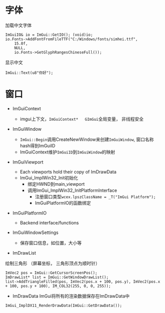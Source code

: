
# 字体

加载中文字体
```
ImGuiIO& io = ImGui::GetIO(); (void)io;
io.Fonts->AddFontFromFileTTF("C:/Windows/fonts/simhei.ttf", 
    15.0f, 
    NULL, 
    io.Fonts->GetGlyphRangesChineseFull());
```

显示中文
```
ImGui::Text(u8"你好");
```

# 窗口
 

- ImGuiContext
  - imgui上下文，`ImGuiContext*   GImGui`全局变量， 非线程安全
- ImGuiWindow
  - `ImGui::Begin`调用CreateNewWindow来创建`ImGuiWindow`, 窗口名称hash得到ImGuiID
  - ImGuiContext维护`ImGuiID`到`ImGuiWindow`的映射

- ImGuiViewport
    - Each viewports hold their copy of ImDrawData
    - ImGui_ImplWin32_Init初始化
      - 绑定HWND到main_viewport
      - 调用ImGui_ImplWin32_InitPlatformInterface
        - 注册窗口类型`wcex.lpszClassName = _T("ImGui Platform");`
        - ImGuiPlatformIO的函数绑定

- ImGuiPlatformIO
  - Backend interface/functions


- ImGuiWindowSettings
  - 保存窗口信息，如位置，大小等

- ImDrawList

绘制三角形 （屏幕坐标， 三角形顶点为顺时针）
```
ImVec2 pos = ImGui::GetCursorScreenPos();
ImDrawList* list = ImGui::GetWindowDrawList();
list->AddTriangleFilled(pos, ImVec2(pos.x + 100, pos.y), ImVec2(pos.x + 100, pos.y + 100), IM_COL32(255, 0, 0, 255));
```

- ImDrawData
ImGui将所有的渲染数据保存在ImDrawData中
```
ImGui_ImplDX11_RenderDrawData(ImGui::GetDrawData());
```